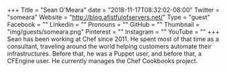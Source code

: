 +++
Title = "Sean O'Meara"
date = "2018-11-17T08:32:02-08:00"
Twitter = "someara"
Website = "http://blog.afistfulofservers.net/"
Type = "guest"
Facebook = ""
Linkedin = ""
Pronouns = ""
GitHub = ""
Thumbnail = "img/guests/someara.png"
Pinterest = ""
Instagram = ""
YouTube = ""
+++
Sean has been working at Chef since 2011. He spent most of that time as a consultant, traveling around the world helping customers automate their infrastructures. Before that, he was a Puppet user, and before that, a CFEngine user. He currently manages the Chef Cookbooks project.
